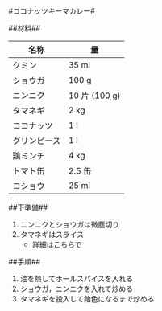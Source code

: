 #ココナッツキーマカレー#

##材料##

名称		|量
------------|------
クミン		|35 ml
ショウガ	|100 g
ニンニク	|10 片 (100 g)
タマネギ	|2 kg
ココナッツ	|1 l
グリンピース|1 l
鶏ミンチ	|4 kg
トマト缶	|2.5 缶
コショウ	|25 ml

##下準備##
1. ニンニクとショウガは微塵切り
2. タマネギはスライス
    * 詳細は[こちら](https://github.com/qqm377p9k2/OpenRecipe/blob/master/Onion_Slice.md)で

##手順##
1. 油を熱してホールスパイスを入れる
2. ショウガ，ニンニクを入れて炒める
3. タマネギを投入して飴色になるまで炒める

